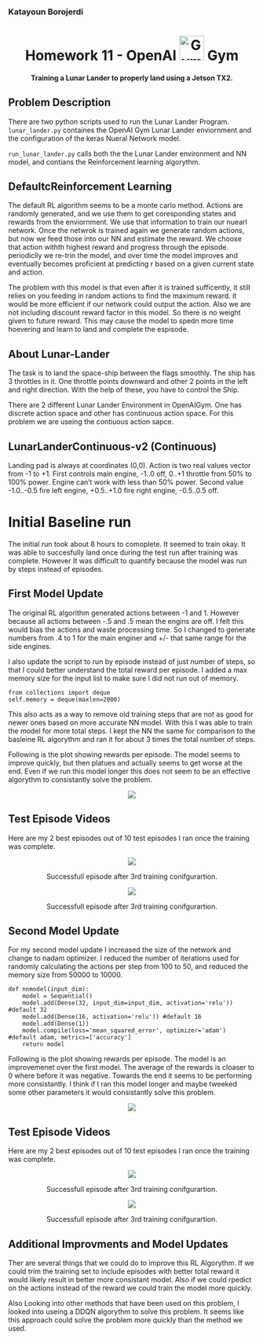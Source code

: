 <h3>
  Katayoun Borojerdi
<h3>

<h1 align="center">
  Homework 11 - OpenAI
  <img src="https://gym.openai.com/assets/dist/home/header/home-icon-54c30e2345.svg" alt="Gym" width="50">
  Gym
</h1>

<h4 align="center">
  Training a Lunar Lander to properly land using a Jetson TX2.
</h4>

## Problem Description
There are two python scripts used to run the Lunar Lander Program.
```lunar_lander.py```
containes the OpenAI Gym Lunar Lander enviornment and the configuration of the keras Nueral Network model.

```run_lunar_lander.py```
calls both the the Lunar Lander environment and NN model, and contians the Reinforcement learning algorythm.

## DefaultcReinforcement Learning 
The default RL algorithm  seems to be a monte carlo method. Actions are randomly generated, and we use them to get coresponding states and rewards from the enviornment. We use that information to train our nuearl network. Once the netwrok is trained again we generate random actions, but now we feed those into our NN and estimate the reward. We choose that action withth highest reward and progress through the episode. periodiclly we re-trin the model, and over time the model improves and eventually becomes proficient at predicting r based on a given current state and action.

The problem with this model is that even after it is trained sufficently, it still relies on you feeding in random actions to find the maximum reward. it would be more efficient if our network could output the action. Also we are not including discount reward factor in this model. So there is no weight given to future reward. This may cause the model to spedn more time hoevering and learn to land and complete the espisode.

## About Lunar-Lander
The task is to land the space-ship between the flags smoothly. The ship has 3 throttles in it. One throttle points downward and other 2 points in the left and right direction. With the help of these, you have to control the Ship.

There are 2 different Lunar Lander Environment in OpenAIGym. One has discrete action space and other has continuous action space. For this problem we are useing the contiuous action sapce.

## LunarLanderContinuous-v2 (Continuous)
Landing pad is always at coordinates (0,0). Action is two real values vector from -1 to +1. First controls main engine, -1..0 off, 0..+1 throttle from 50% to 100% power. Engine can’t work with less than 50% power. Second value -1.0..-0.5 fire left engine, +0.5..+1.0 fire right engine, -0.5..0.5 off.

# Initial Baseline run
The initial run took about 8 hours to comoplete. It seemed to train okay. It was able to succesfully land once during the test run after training was complete. However It was difficult to quantify because the model was run by steps instead of episodes.

## First Model Update
The original RL algorithm generated actions between -1 and 1. However because all actions between -.5 and .5 mean the engins are off. I felt this would bias the actions and waste processing time. So I changed to generate numbers from .4 to 1 for the main enginer and +/- that same range for the side engines.

I also update the script to run by episode instead of just number of steps, so that I could better understand the total reward per episode. I added a max memory size for the input list to make sure I did not run out of memory. 

```
from collections import deque
self.memory = deque(maxlen=2000)
```

This also acts as a way to remove old training steps that are not as good for newer ones based on more accurate NN model. With this I was able to train the model for more total steps. I kept the NN the same for comparison to the basleine RL algorythm and ran it for about 3 times the total number of steps.

Following is the plot showing rewards per episode. The model seems to improve quickly, but then platues and actually seems to get worse at the end. Even if we run this model longer this does not seem to be an effective algorythm to consistantly solve the problem.

<div align="center">
<img src="../HW11/Run1Files/Model_Update_1.svg">
 </div>


## Test Episode Videos
Here are my 2 best episodes out of 10 test episodes I ran once the training was complete.
  
<div align="center">
<img src="../HW11/videos/Lunar_lander_run1.gif">
<p>Successfull episode after 3rd training conifgurartion.</p>
</div>

<div align="center">
<img src="../HW11/videos/Lunar_lander_run2.gif">
<p>Successfull episode after 3rd training conifgurartion.</p>
</div>

## Second Model Update
For my second model update I increased the size of the network and change to nadam optimizer. I reduced the number of iterations used for randomly calculating the actions per step from 100 to 50, and reduced the memory size from 50000 to 10000.

```
def nnmodel(input_dim):
    model = Sequential()
    model.add(Dense(32, input_dim=input_dim, activation='relu')) #default 32
    model.add(Dense(16, activation='relu')) #default 16
    model.add(Dense(1))
    model.compile(loss='mean_squared_error', optimizer='adam') #default adam, metrics=['accuracy']
    return model
```

Following is the plot showing rewards per episode. The model is an improvemenet over the first model. The average of the rewards is cloaser to 0 where before it was negative. Towards the end it seems to be performing more consistantly. I think if I ran this model longer and maybe tweeked some other parameters it would consistantly solve this problem.

<div align="center">
<img src="../HW11/Run2files/Model_Update_2.svg">
</div>

## Test Episode Videos
Here are my 2 best episodes out of 10 test episodes I ran once the training was complete.
  
<div align="center">
<img src="../HW11/videos/Lunar_lander_run3.gif">
<p>Successfull episode after 3rd training conifgurartion.</p>
</div>

<div align="center">
<img src="../HW11/videos/Lunar_lander_run4.gif">
<p>Successfull episode after 3rd training conifgurartion.</p>
</div>

## Additional Improvments and Model Updates
Ther are several things that we could do to improve this RL Algorythm. If we could trim the training set to include episodes with better total reward it would likely result in better more consistant model. Also if we could rpedict on the actions instead of the reward we could train the model more quickly.

Also Looking into other methods that have been used on this problem, I looked into useing a DDQN algorythm to solve this problem. It seems like this approach could solve the problem more quickly than the method we used.

